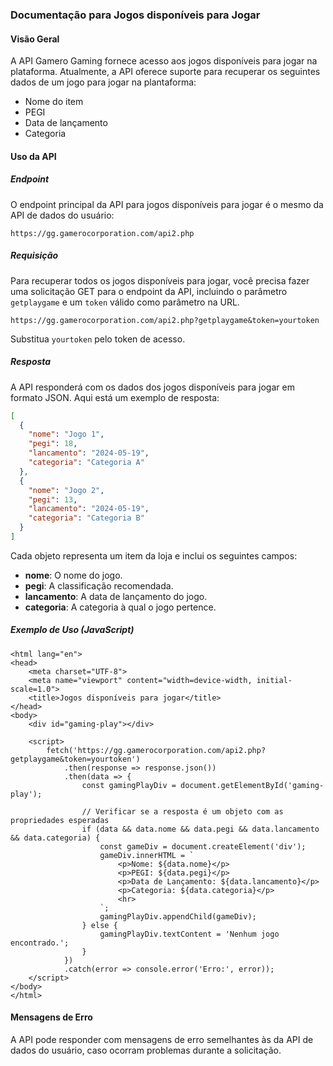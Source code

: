 ### Documentação para Jogos disponíveis para Jogar

#### Visão Geral

A API Gamero Gaming fornece acesso aos jogos disponíveis para jogar na plataforma. Atualmente, a API oferece suporte para recuperar os seguintes dados de um jogo para jogar na plantaforma:

- Nome do item
- PEGI
- Data de lançamento
- Categoria

#### Uso da API

##### Endpoint

O endpoint principal da API para jogos disponíveis para jogar é o mesmo da API de dados do usuário:

```
https://gg.gamerocorporation.com/api2.php
```

##### Requisição

Para recuperar todos os jogos disponíveis para jogar, você precisa fazer uma solicitação GET para o endpoint da API, incluindo o parâmetro `getplaygame` e um `token` válido como parâmetro na URL.

```
https://gg.gamerocorporation.com/api2.php?getplaygame&token=yourtoken
```

Substitua `yourtoken` pelo token de acesso.

##### Resposta

A API responderá com os dados dos jogos disponíveis para jogar em formato JSON. Aqui está um exemplo de resposta:

```json
[
  {
    "nome": "Jogo 1",
    "pegi": 18,
    "lancamento": "2024-05-19",
    "categoria": "Categoria A"
  },
  {
    "nome": "Jogo 2",
    "pegi": 13,
    "lancamento": "2024-05-19",
    "categoria": "Categoria B"
  }
]
```

Cada objeto representa um item da loja e inclui os seguintes campos:
- **nome**: O nome do jogo.
- **pegi**: A classificação recomendada.
- **lancamento**: A data de lançamento do jogo.
- **categoria**: A categoria à qual o jogo pertence.

##### Exemplo de Uso (JavaScript)

```<!DOCTYPE html>
<html lang="en">
<head>
    <meta charset="UTF-8">
    <meta name="viewport" content="width=device-width, initial-scale=1.0">
    <title>Jogos disponíveis para jogar</title>
</head>
<body>
    <div id="gaming-play"></div>

    <script>
        fetch('https://gg.gamerocorporation.com/api2.php?getplaygame&token=yourtoken')
            .then(response => response.json())
            .then(data => {
                const gamingPlayDiv = document.getElementById('gaming-play');
                
                // Verificar se a resposta é um objeto com as propriedades esperadas
                if (data && data.nome && data.pegi && data.lancamento && data.categoria) {
                    const gameDiv = document.createElement('div');
                    gameDiv.innerHTML = `
                        <p>Nome: ${data.nome}</p>
                        <p>PEGI: ${data.pegi}</p>
                        <p>Data de Lançamento: ${data.lancamento}</p>
                        <p>Categoria: ${data.categoria}</p>
                        <hr>
                    `;
                    gamingPlayDiv.appendChild(gameDiv);
                } else {
                    gamingPlayDiv.textContent = 'Nenhum jogo encontrado.';
                }
            })
            .catch(error => console.error('Erro:', error));
    </script>
</body>
</html>
```

#### Mensagens de Erro

A API pode responder com mensagens de erro semelhantes às da API de dados do usuário, caso ocorram problemas durante a solicitação.
